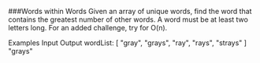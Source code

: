 ###Words within Words
Given an array of unique words, find the word that contains the greatest number of other words. A word must be at least two letters long. For an added challenge, try for O(n).

Examples
Input	Output
wordList:
[ "gray", "grays", "ray", "rays", "strays" ]	"grays"
